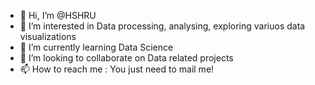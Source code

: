 - 👋 Hi, I’m @HSHRU
- 👀 I’m interested in Data processing, analysing, exploring variuos data visualizations
- 🌱 I’m currently learning Data Science
- 💞️ I’m looking to collaborate on Data related projects
- 📫 How to reach me : You just need to mail me!

<!---
HSHRU/HSHRU is a ✨ special ✨ repository because its `README.md` (this file) appears on your GitHub profile.
You can click the Preview link to take a look at your changes.
--->
